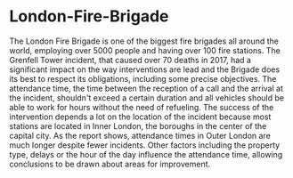 # London-Fire-Brigade

The London Fire Brigade is one of the biggest fire brigades all around the world, employing over 5000 people and having over 100 fire stations. The Grenfell Tower incident, that caused over 70 deaths in 2017, had a significant impact on the way interventions are lead and the Brigade does its best to respect its obligations, including some precise objectives.
The attendance time, the time between the reception of a call and the arrival at the incident, shouldn't exceed a certain duration and all vehicles should be able to work for hours without the need of refueling. The success of the intervention depends a lot on the location of the incident because most stations are located in Inner London, the boroughs in the center of the capital city.
As the report shows, attendance times in Outer London are much longer despite fewer incidents. Other factors including the property type, delays or the hour of the day influence the attendance time, allowing conclusions to be drawn about areas for improvement.
